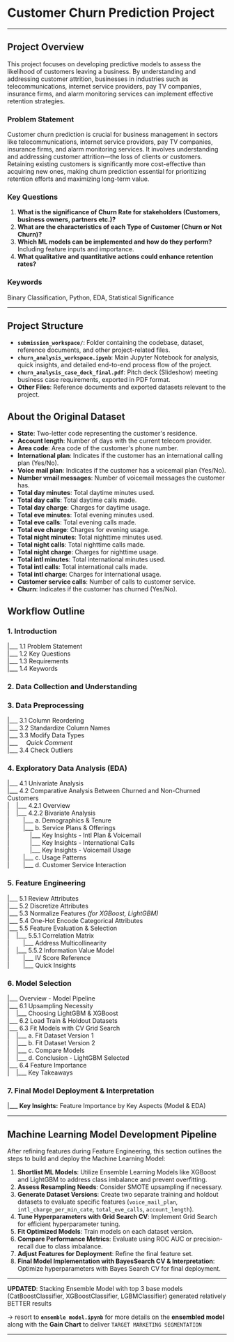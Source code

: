 # Customer Churn Prediction Project

---

## Project Overview

This project focuses on developing predictive models to assess the likelihood of customers leaving a business. By understanding and addressing customer attrition, businesses in industries such as telecommunications, internet service providers, pay TV companies, insurance firms, and alarm monitoring services can implement effective retention strategies.

### Problem Statement

Customer churn prediction is crucial for business management in sectors like telecommunications, internet service providers, pay TV companies, insurance firms, and alarm monitoring services. It involves understanding and addressing customer attrition—the loss of clients or customers. Retaining existing customers is significantly more cost-effective than acquiring new ones, making churn prediction essential for prioritizing retention efforts and maximizing long-term value.

### Key Questions

1. **What is the significance of Churn Rate for stakeholders (Customers, business owners, partners etc.)?**
2. **What are the characteristics of each Type of Customer (Churn or Not Churn)?**
3. **Which ML models can be implemented and how do they perform?** Including feature inputs and importance.
4. **What qualitative and quantitative actions could enhance retention rates?**

### Keywords

Binary Classification, Python, EDA, Statistical Significance

---

## Project Structure

- **`submission_workspace/`**: Folder containing the codebase, dataset, reference documents, and other project-related files.
- **`churn_analysis_workspace.ipynb`**: Main Jupyter Notebook for analysis, quick insights, and detailed end-to-end process flow of the project.
- **`churn_analysis_case_deck_final.pdf`**: Pitch deck (Slideshow) meeting business case requirements, exported in PDF format.
- **Other Files**: Reference documents and exported datasets relevant to the project.

## About the Original Dataset

- **State**: Two-letter code representing the customer's residence.
- **Account length**: Number of days with the current telecom provider.
- **Area code**: Area code of the customer's phone number.
- **International plan**: Indicates if the customer has an international calling plan (Yes/No).
- **Voice mail plan**: Indicates if the customer has a voicemail plan (Yes/No).
- **Number vmail messages**: Number of voicemail messages the customer has.
- **Total day minutes**: Total daytime minutes used.
- **Total day calls**: Total daytime calls made.
- **Total day charge**: Charges for daytime usage.
- **Total eve minutes**: Total evening minutes used.
- **Total eve calls**: Total evening calls made.
- **Total eve charge**: Charges for evening usage.
- **Total night minutes**: Total nighttime minutes used.
- **Total night calls**: Total nighttime calls made.
- **Total night charge**: Charges for nighttime usage.
- **Total intl minutes**: Total international minutes used.
- **Total intl calls**: Total international calls made.
- **Total intl charge**: Charges for international usage.
- **Customer service calls**: Number of calls to customer service.
- **Churn**: Indicates if the customer has churned (Yes/No).


## Workflow Outline

### 1. Introduction
|___ 1.1 Problem Statement  
|___ 1.2 Key Questions  
|___ 1.3 Requirements  
|___ 1.4 Keywords  

### 2. Data Collection and Understanding

### 3. Data Preprocessing
|___ 3.1 Column Reordering  
|___ 3.2 Standardize Column Names  
|___ 3.3 Modify Data Types  
|___ &nbsp;&nbsp;&nbsp;&nbsp;*Quick Comment*  
|___ 3.4 Check Outliers  

### 4. Exploratory Data Analysis (EDA)
|___ 4.1 Univariate Analysis  
|___ 4.2 Comparative Analysis Between Churned and Non-Churned Customers  
|&nbsp;&nbsp;&nbsp;&nbsp;|___ 4.2.1 Overview  
|&nbsp;&nbsp;&nbsp;&nbsp;|___ 4.2.2 Bivariate Analysis  
|&nbsp;&nbsp;&nbsp;&nbsp;&nbsp;&nbsp;&nbsp;&nbsp;|___ a. Demographics & Tenure  
|&nbsp;&nbsp;&nbsp;&nbsp;&nbsp;&nbsp;&nbsp;&nbsp;|___ b. Service Plans & Offerings  
|&nbsp;&nbsp;&nbsp;&nbsp;&nbsp;&nbsp;&nbsp;&nbsp;&nbsp;&nbsp;&nbsp;&nbsp;|___ Key Insights - Intl Plan & Voicemail  
|&nbsp;&nbsp;&nbsp;&nbsp;&nbsp;&nbsp;&nbsp;&nbsp;&nbsp;&nbsp;&nbsp;&nbsp;|___ Key Insights - International Calls  
|&nbsp;&nbsp;&nbsp;&nbsp;&nbsp;&nbsp;&nbsp;&nbsp;&nbsp;&nbsp;&nbsp;&nbsp;|___ Key Insights - Voicemail Usage  
|&nbsp;&nbsp;&nbsp;&nbsp;&nbsp;&nbsp;&nbsp;&nbsp;|___ c. Usage Patterns  
|&nbsp;&nbsp;&nbsp;&nbsp;&nbsp;&nbsp;&nbsp;&nbsp;|___ d. Customer Service Interaction  

### 5. Feature Engineering
|___ 5.1 Review Attributes  
|___ 5.2 Discretize Attributes  
|___ 5.3 Normalize Features *(for XGBoost, LightGBM)*  
|___ 5.4 One-Hot Encode Categorical Attributes  
|___ 5.5 Feature Evaluation & Selection  
|&nbsp;&nbsp;&nbsp;&nbsp;|___ 5.5.1 Correlation Matrix  
|&nbsp;&nbsp;&nbsp;&nbsp;&nbsp;&nbsp;&nbsp;&nbsp;|___ Address Multicollinearity  
|&nbsp;&nbsp;&nbsp;&nbsp;|___ 5.5.2 Information Value Model  
|&nbsp;&nbsp;&nbsp;&nbsp;&nbsp;&nbsp;&nbsp;&nbsp;|___ IV Score Reference  
|&nbsp;&nbsp;&nbsp;&nbsp;&nbsp;&nbsp;&nbsp;&nbsp;|___ Quick Insights  

### 6. Model Selection
|___ Overview - Model Pipeline  
|___ 6.1 Upsampling Necessity  
|&nbsp;&nbsp;&nbsp;&nbsp;|___ Choosing LightGBM & XGBoost  
|___ 6.2 Load Train & Holdout Datasets  
|___ 6.3 Fit Models with CV Grid Search  
|&nbsp;&nbsp;&nbsp;&nbsp;|___ a. Fit Dataset Version 1  
|&nbsp;&nbsp;&nbsp;&nbsp;|___ b. Fit Dataset Version 2  
|&nbsp;&nbsp;&nbsp;&nbsp;|___ c. Compare Models  
|&nbsp;&nbsp;&nbsp;&nbsp;|___ d. Conclusion - LightGBM Selected  
|___ 6.4 Feature Importance  
|&nbsp;&nbsp;&nbsp;&nbsp;|___ Key Takeaways  

### 7. Final Model Deployment & Interpretation
|___ **Key Insights:** Feature Importance by Key Aspects (Model & EDA)  

---

## Machine Learning Model Development Pipeline

After refining features during Feature Engineering, this section outlines the steps to build and deploy the Machine Learning Model:

1. **Shortlist ML Models**: Utilize Ensemble Learning Models like XGBoost and LightGBM to address class imbalance and prevent overfitting.
2. **Assess Resampling Needs**: Consider SMOTE upsampling if necessary.
3. **Generate Dataset Versions**: Create two separate training and holdout datasets to evaluate specific features (`voice_mail_plan`, `intl_charge_per_min_cate`, `total_eve_calls`, `account_length`).
4. **Tune Hyperparameters with Grid Search CV**: Implement Grid Search for efficient hyperparameter tuning.
5. **Fit Optimized Models**: Train models on each dataset version.
6. **Compare Performance Metrics**: Evaluate using ROC AUC or precision-recall due to class imbalance.
7. **Adjust Features for Deployment**: Refine the final feature set.
8. **Final Model Implementation with BayesSearch CV & Interpretation**: Optimize hyperparameters with Bayes Search CV for final deployment.

---

**UPDATED**: Stacking Ensemble Model with top 3 base models (CatBoostClassifier, XGBoostClassifier, LGBMClassifier) generated relatively BETTER results
<br>

&rarr; resort to **`ensemble model.ipynb`** for more details on the **ensembled model** along with the **Gain Chart** to deliver `TARGET MARKETING SEGMENTATION` 

---
